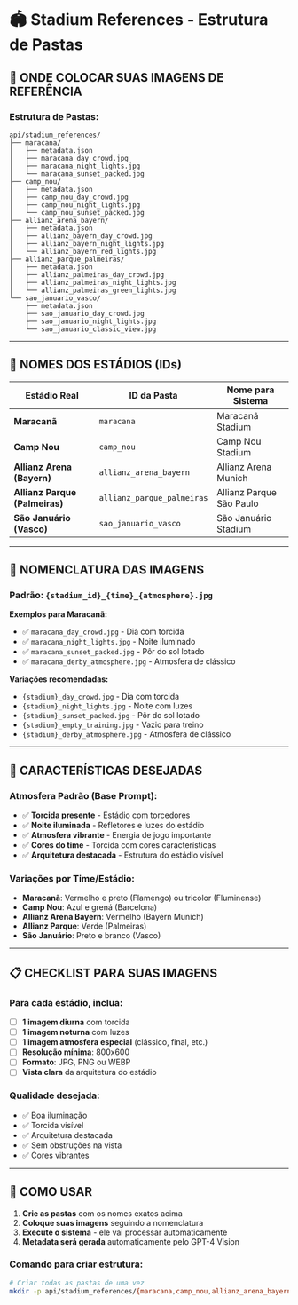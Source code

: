# 🏟️ Stadium References - Estrutura de Pastas

## 📁 **ONDE COLOCAR SUAS IMAGENS DE REFERÊNCIA**

### **Estrutura de Pastas:**
```
api/stadium_references/
├── maracana/
│   ├── metadata.json
│   ├── maracana_day_crowd.jpg
│   ├── maracana_night_lights.jpg
│   └── maracana_sunset_packed.jpg
├── camp_nou/
│   ├── metadata.json
│   ├── camp_nou_day_crowd.jpg
│   ├── camp_nou_night_lights.jpg
│   └── camp_nou_sunset_packed.jpg
├── allianz_arena_bayern/
│   ├── metadata.json
│   ├── allianz_bayern_day_crowd.jpg
│   ├── allianz_bayern_night_lights.jpg
│   └── allianz_bayern_red_lights.jpg
├── allianz_parque_palmeiras/
│   ├── metadata.json
│   ├── allianz_palmeiras_day_crowd.jpg
│   ├── allianz_palmeiras_night_lights.jpg
│   └── allianz_palmeiras_green_lights.jpg
└── sao_januario_vasco/
    ├── metadata.json
    ├── sao_januario_day_crowd.jpg
    ├── sao_januario_night_lights.jpg
    └── sao_januario_classic_view.jpg
```

---

## 🎯 **NOMES DOS ESTÁDIOS (IDs)**

| Estádio Real | ID da Pasta | Nome para Sistema |
|--------------|-------------|-------------------|
| **Maracanã** | `maracana` | Maracanã Stadium |
| **Camp Nou** | `camp_nou` | Camp Nou Stadium |
| **Allianz Arena (Bayern)** | `allianz_arena_bayern` | Allianz Arena Munich |
| **Allianz Parque (Palmeiras)** | `allianz_parque_palmeiras` | Allianz Parque São Paulo |
| **São Januário (Vasco)** | `sao_januario_vasco` | São Januário Stadium |

---

## 📸 **NOMENCLATURA DAS IMAGENS**

### **Padrão:** `{stadium_id}_{time}_{atmosphere}.jpg`

**Exemplos para Maracanã:**
- ✅ `maracana_day_crowd.jpg` - Dia com torcida
- ✅ `maracana_night_lights.jpg` - Noite iluminado
- ✅ `maracana_sunset_packed.jpg` - Pôr do sol lotado
- ✅ `maracana_derby_atmosphere.jpg` - Atmosfera de clássico

**Variações recomendadas:**
- `{stadium}_day_crowd.jpg` - Dia com torcida
- `{stadium}_night_lights.jpg` - Noite com luzes
- `{stadium}_sunset_packed.jpg` - Pôr do sol lotado
- `{stadium}_empty_training.jpg` - Vazio para treino
- `{stadium}_derby_atmosphere.jpg` - Atmosfera de clássico

---

## 🎨 **CARACTERÍSTICAS DESEJADAS**

### **Atmosfera Padrão (Base Prompt):**
- ✅ **Torcida presente** - Estádio com torcedores
- ✅ **Noite iluminada** - Refletores e luzes do estádio
- ✅ **Atmosfera vibrante** - Energia de jogo importante
- ✅ **Cores do time** - Torcida com cores características
- ✅ **Arquitetura destacada** - Estrutura do estádio visível

### **Variações por Time/Estádio:**
- **Maracanã**: Vermelho e preto (Flamengo) ou tricolor (Fluminense)
- **Camp Nou**: Azul e grená (Barcelona)
- **Allianz Arena Bayern**: Vermelho (Bayern Munich)
- **Allianz Parque**: Verde (Palmeiras)
- **São Januário**: Preto e branco (Vasco)

---

## 📋 **CHECKLIST PARA SUAS IMAGENS**

### **Para cada estádio, inclua:**
- [ ] **1 imagem diurna** com torcida
- [ ] **1 imagem noturna** com luzes
- [ ] **1 imagem atmosfera especial** (clássico, final, etc.)
- [ ] **Resolução mínima**: 800x600
- [ ] **Formato**: JPG, PNG ou WEBP
- [ ] **Vista clara** da arquitetura do estádio

### **Qualidade desejada:**
- ✅ Boa iluminação
- ✅ Torcida visível
- ✅ Arquitetura destacada
- ✅ Sem obstruções na vista
- ✅ Cores vibrantes

---

## 🚀 **COMO USAR**

1. **Crie as pastas** com os nomes exatos acima
2. **Coloque suas imagens** seguindo a nomenclatura
3. **Execute o sistema** - ele vai processar automaticamente
4. **Metadata será gerada** automaticamente pelo GPT-4 Vision

### **Comando para criar estrutura:**
```bash
# Criar todas as pastas de uma vez
mkdir -p api/stadium_references/{maracana,camp_nou,allianz_arena_bayern,allianz_parque_palmeiras,sao_januario_vasco}
``` 